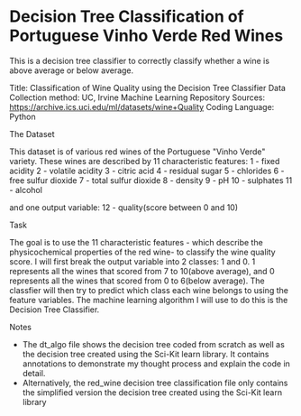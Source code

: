 # Decision Tree Classification of Portuguese Vinho Verde Red Wines


This is a decision tree classifier to correctly classify whether a wine is above average or below average.

Title: Classification of Wine Quality using the Decision Tree Classifier 
Data Collection method: UC, Irvine Machine Learning Repository
Sources: https://archive.ics.uci.edu/ml/datasets/wine+Quality
Coding Language: Python

The Dataset

This dataset is of various red wines of the Portuguese "Vinho Verde" variety. These wines are described by 11 characteristic features: 
1 - fixed acidity
2 - volatile acidity
3 - citric acid
4 - residual sugar
5 - chlorides
6 - free sulfur dioxide
7 - total sulfur dioxide
8 - density
9 - pH
10 - sulphates
11 - alcohol

and one output variable:
12 - quality(score between 0 and 10)

Task

The goal is to use the 11 characteristic features - which describe the physicochemical properties of the red wine- to classify the wine quality score. I will first break the output variable into 2 classes: 1 and 0. 1 represents all the wines that scored from 7 to 10(above average), and 0 represents all the wines that scored from 0 to 6(below average). The classfier will then try to predict which class each wine belongs to using the feature variables. The machine learning algorithm I will use to do this is the Decision Tree Classifier.

Notes
- The dt_algo file shows the decision tree coded from scratch as well as the decision tree created using the Sci-Kit learn library. It contains annotations to demonstrate my thought process and explain the code in detail. 
- Alternatively, the red_wine decision tree classification file only contains the simplified version the decision tree created using the Sci-Kit learn library
